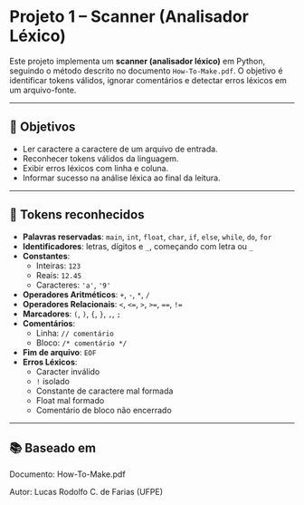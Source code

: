 # Projeto 1 – Scanner (Analisador Léxico)

Este projeto implementa um **scanner (analisador léxico)** em Python, seguindo o método descrito no documento `How-To-Make.pdf`. O objetivo é identificar tokens válidos, ignorar comentários e detectar erros léxicos em um arquivo-fonte.

---

## 🎯 Objetivos

- Ler caractere a caractere de um arquivo de entrada.
- Reconhecer tokens válidos da linguagem.
- Exibir erros léxicos com linha e coluna.
- Informar sucesso na análise léxica ao final da leitura.

---

## 🧠 Tokens reconhecidos

- **Palavras reservadas**: `main`, `int`, `float`, `char`, `if`, `else`, `while`, `do`, `for`
- **Identificadores**: letras, dígitos e `_`, começando com letra ou `_`
- **Constantes**:
  - Inteiras: `123`
  - Reais: `12.45`
  - Caracteres: `'a'`, `'9'`
- **Operadores Aritméticos**: `+`, `-`, `*`, `/`
- **Operadores Relacionais**: `<`, `<=`, `>`, `>=`, `==`, `!=`
- **Marcadores**: `(`, `)`, `{`, `}`, `,`, `;`
- **Comentários**:
  - Linha: `// comentário`
  - Bloco: `/* comentário */`
- **Fim de arquivo**: `EOF`
- **Erros Léxicos**:
  - Caracter inválido
  - `!` isolado
  - Constante de caractere mal formada
  - Float mal formado
  - Comentário de bloco não encerrado

---

## 📚 Baseado em
Documento: How-To-Make.pdf

Autor: Lucas Rodolfo C. de Farias (UFPE)
